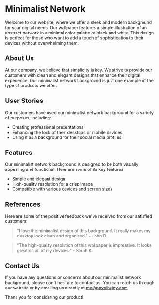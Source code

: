 <!--font:Lato-->

# Minimalist Network

Welcome to our website, where we offer a sleek and modern background for your digital needs. Our wallpaper features a simple illustration of an abstract network in a minimal color palette of black and white. This design is perfect for those who want to add a touch of sophistication to their devices without overwhelming them.

## About Us

At our company, we believe that simplicity is key. We strive to provide our customers with clean and elegant designs that enhance their digital experience. Our minimalist network background is just one example of the type of products we offer.

## User Stories

Our customers have used our minimalist network background for a variety of purposes, including:

-   Creating professional presentations
-   Enhancing the look of their desktops or mobile devices
-   Using it as a background for their social media profiles

## Features

Our minimalist network background is designed to be both visually appealing and functional. Here are some of its key features:

-   Simple and elegant design
-   High-quality resolution for a crisp image
-   Compatible with various devices and screen sizes

## References

Here are some of the positive feedback we've received from our satisfied customers:

> "I love the minimalist design of this background. It really makes my desktop look clean and organized." - John D.

> "The high-quality resolution of this wallpaper is impressive. It looks great on all of my devices." - Sarah K.

## Contact Us

If you have any questions or concerns about our minimalist network background, please don't hesitate to contact us. You can reach us through our website or by emailing us directly at me@pavolhejny.com

Thank you for considering our product!

<!--

Write me content for website with wallpaper which alt text is:

"A wallpaper with a simple illustration of an abstract network, in a minimal color palette of black and white."

The name/title of the page should not be 1:1 copy of the alt text but rather a real content of the website which is using this wallpaper.

- Use markdown format
- Start with heading
- Heading should be short and concise
- The content should look like a real website
- The website should not be about the wallpaper, wallpaper is just a related background
- Heading should be contain work "wallpaper" or "background"
- Include real sections like references, contact, user stories, etc. use things relevant to the page purpose.
- Feel free to use structure like headings, bullets, numbering, blockquotes, paragraphs, horizontal lines, etc.
- You can use formatting like bold or _italic_
- You can include UTF-8 emojis
- Links should be only #hash anchors (and you can refer to the document itself)
- Do not include images


---


# "Connect with Our Minimalist Network Background"

Welcome to our website, where we offer a sleek and modern background for your digital needs. Our wallpaper features a simple illustration of an abstract network in a minimal color palette of black and white. This design is perfect for those who want to add a touch of sophistication to their devices without overwhelming them.

## About Us

At our company, we believe that simplicity is key. We strive to provide our customers with clean and elegant designs that enhance their digital experience. Our minimalist network background is just one example of the type of products we offer.

## User Stories

Our customers have used our minimalist network background for a variety of purposes, including:

- Creating professional presentations
- Enhancing the look of their desktops or mobile devices
- Using it as a background for their social media profiles

## Features

Our minimalist network background is designed to be both visually appealing and functional. Here are some of its key features:

- Simple and elegant design
- High-quality resolution for a crisp image
- Compatible with various devices and screen sizes

## References

Here are some of the positive feedback we've received from our satisfied customers:

> "I love the minimalist design of this background. It really makes my desktop look clean and organized." - John D.

> "The high-quality resolution of this wallpaper is impressive. It looks great on all of my devices." - Sarah K.

## Contact Us

If you have any questions or concerns about our minimalist network background, please don't hesitate to contact us. You can reach us through our website or by emailing us directly at me@pavolhejny.com

Thank you for considering our product!

-->
